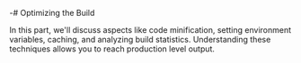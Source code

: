 -# Optimizing the Build

In this part, we'll discuss aspects like code minification, setting environment variables, caching, and analyzing build statistics. Understanding these techniques allows you to reach production level output.
